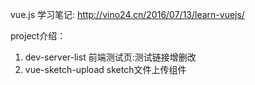 vue.js 学习笔记: http://vino24.cn/2016/07/13/learn-vuejs/

project介绍：

1. dev-server-list 前端测试页:测试链接增删改
2. vue-sketch-upload sketch文件上传组件
